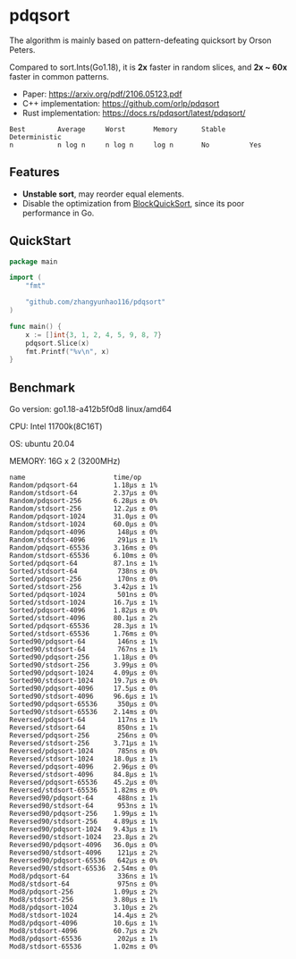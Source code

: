 # pdqsort

The algorithm is mainly based on pattern-defeating quicksort by Orson Peters.

Compared to sort.Ints(Go1.18), it is **2x** faster in random slices, and **2x ~ 60x** faster in common patterns.

- Paper: https://arxiv.org/pdf/2106.05123.pdf
- C++  implementation: https://github.com/orlp/pdqsort
- Rust implementation: https://docs.rs/pdqsort/latest/pdqsort/

```
Best        Average     Worst       Memory      Stable      Deterministic
n           n log n     n log n     log n       No          Yes
```



## Features

- **Unstable sort**, may reorder equal elements.
- Disable the optimization from [BlockQuickSort](https://dl.acm.org/doi/10.1145/3274660), since its poor performance in Go.



## QuickStart

```go
package main

import (
	"fmt"

	"github.com/zhangyunhao116/pdqsort"
)

func main() {
	x := []int{3, 1, 2, 4, 5, 9, 8, 7}
	pdqsort.Slice(x)
	fmt.Printf("%v\n", x)
}

```



## Benchmark

Go version: go1.18-a412b5f0d8 linux/amd64

CPU: Intel 11700k(8C16T)

OS: ubuntu 20.04

MEMORY: 16G x 2 (3200MHz)

```text
name                      time/op
Random/pdqsort-64         1.18µs ± 1%
Random/stdsort-64         2.37µs ± 0%
Random/pdqsort-256        6.28µs ± 0%
Random/stdsort-256        12.2µs ± 0%
Random/pdqsort-1024       31.0µs ± 0%
Random/stdsort-1024       60.0µs ± 0%
Random/pdqsort-4096        148µs ± 0%
Random/stdsort-4096        291µs ± 1%
Random/pdqsort-65536      3.16ms ± 0%
Random/stdsort-65536      6.10ms ± 0%
Sorted/pdqsort-64         87.1ns ± 1%
Sorted/stdsort-64          738ns ± 0%
Sorted/pdqsort-256         170ns ± 0%
Sorted/stdsort-256        3.42µs ± 1%
Sorted/pdqsort-1024        501ns ± 0%
Sorted/stdsort-1024       16.7µs ± 1%
Sorted/pdqsort-4096       1.82µs ± 0%
Sorted/stdsort-4096       80.1µs ± 2%
Sorted/pdqsort-65536      28.3µs ± 1%
Sorted/stdsort-65536      1.76ms ± 0%
Sorted90/pdqsort-64        146ns ± 1%
Sorted90/stdsort-64        767ns ± 1%
Sorted90/pdqsort-256      1.18µs ± 0%
Sorted90/stdsort-256      3.99µs ± 0%
Sorted90/pdqsort-1024     4.09µs ± 0%
Sorted90/stdsort-1024     19.7µs ± 0%
Sorted90/pdqsort-4096     17.5µs ± 0%
Sorted90/stdsort-4096     96.6µs ± 1%
Sorted90/pdqsort-65536     350µs ± 0%
Sorted90/stdsort-65536    2.14ms ± 0%
Reversed/pdqsort-64        117ns ± 1%
Reversed/stdsort-64        850ns ± 1%
Reversed/pdqsort-256       256ns ± 0%
Reversed/stdsort-256      3.71µs ± 1%
Reversed/pdqsort-1024      785ns ± 0%
Reversed/stdsort-1024     18.0µs ± 1%
Reversed/pdqsort-4096     2.96µs ± 0%
Reversed/stdsort-4096     84.8µs ± 1%
Reversed/pdqsort-65536    45.2µs ± 0%
Reversed/stdsort-65536    1.82ms ± 0%
Reversed90/pdqsort-64      488ns ± 1%
Reversed90/stdsort-64      953ns ± 1%
Reversed90/pdqsort-256    1.99µs ± 1%
Reversed90/stdsort-256    4.89µs ± 1%
Reversed90/pdqsort-1024   9.43µs ± 1%
Reversed90/stdsort-1024   23.8µs ± 2%
Reversed90/pdqsort-4096   36.0µs ± 0%
Reversed90/stdsort-4096    121µs ± 2%
Reversed90/pdqsort-65536   642µs ± 0%
Reversed90/stdsort-65536  2.54ms ± 0%
Mod8/pdqsort-64            336ns ± 1%
Mod8/stdsort-64            975ns ± 0%
Mod8/pdqsort-256          1.09µs ± 2%
Mod8/stdsort-256          3.80µs ± 1%
Mod8/pdqsort-1024         3.10µs ± 2%
Mod8/stdsort-1024         14.4µs ± 2%
Mod8/pdqsort-4096         10.6µs ± 1%
Mod8/stdsort-4096         60.7µs ± 2%
Mod8/pdqsort-65536         202µs ± 1%
Mod8/stdsort-65536        1.02ms ± 0%
```

